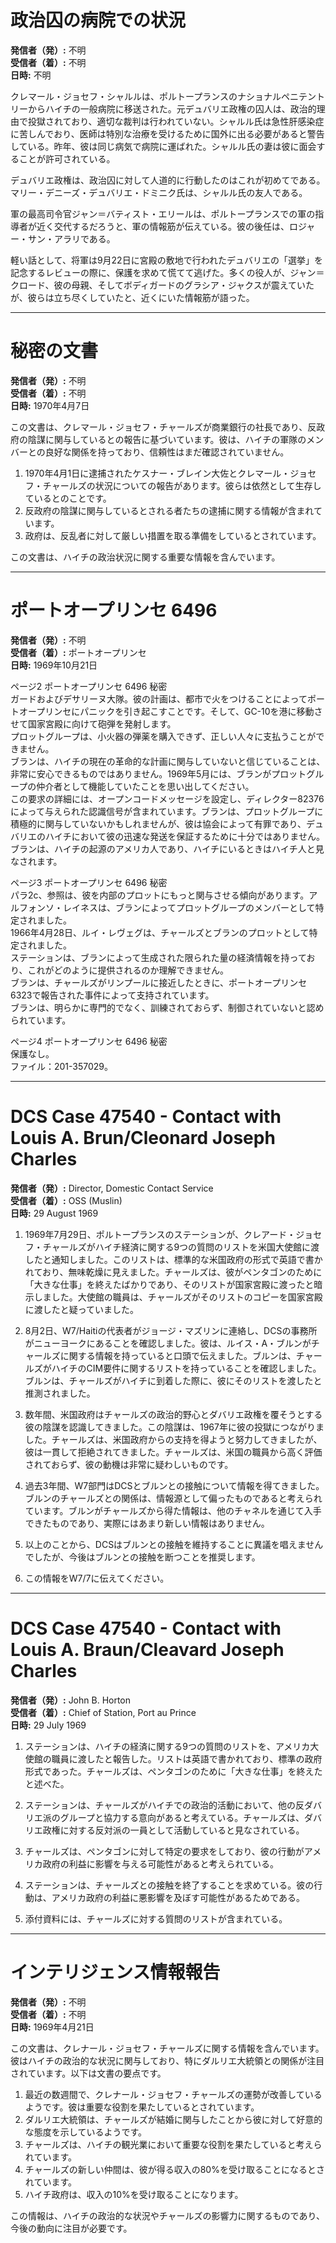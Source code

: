 # 政治囚の病院での状況

**発信者（発）:** 不明  
**受信者（着）:** 不明  
**日時:** 不明  

クレマール・ジョセフ・シャルルは、ポルトープランスのナショナルペニテントリーからハイチの一般病院に移送された。元デュバリエ政権の囚人は、政治的理由で投獄されており、適切な裁判は行われていない。シャルル氏は急性肝感染症に苦しんでおり、医師は特別な治療を受けるために国外に出る必要があると警告している。昨年、彼は同じ病気で病院に運ばれた。シャルル氏の妻は彼に面会することが許可されている。

デュバリエ政権は、政治囚に対して人道的に行動したのはこれが初めてである。マリー・デニーズ・デュバリエ・ドミニク氏は、シャルル氏の友人である。

軍の最高司令官ジャン＝バティスト・エリールは、ポルトープランスでの軍の指導者が近く交代するだろうと、軍の情報筋が伝えている。彼の後任は、ロジャー・サン・アラリである。

軽い話として、将軍は9月22日に宮殿の敷地で行われたデュバリエの「選挙」を記念するレビューの際に、保護を求めて慌てて逃げた。多くの役人が、ジャン＝クロード、彼の母親、そしてボディガードのグラシア・ジャクスが震えていたが、彼らは立ち尽くしていたと、近くにいた情報筋が語った。

---

# 秘密の文書

**発信者（発）:** 不明  
**受信者（着）:** 不明  
**日時:** 1970年4月7日  

この文書は、クレマール・ジョセフ・チャールズが商業銀行の社長であり、反政府の陰謀に関与しているとの報告に基づいています。彼は、ハイチの軍隊のメンバーとの良好な関係を持っており、信頼性はまだ確認されていません。

1. 1970年4月1日に逮捕されたケスナー・ブレイン大佐とクレマール・ジョセフ・チャールズの状況についての報告があります。彼らは依然として生存しているとのことです。
2. 反政府の陰謀に関与しているとされる者たちの逮捕に関する情報が含まれています。
3. 政府は、反乱者に対して厳しい措置を取る準備をしているとされています。

この文書は、ハイチの政治状況に関する重要な情報を含んでいます。

---

# ポートオープリンセ 6496

**発信者（発）:** 不明  
**受信者（着）:** ポートオープリンセ  
**日時:** 1969年10月21日  

ページ2 ポートオープリンセ 6496 秘密  
ガードおよびデサリーヌ大隊。彼の計画は、都市で火をつけることによってポートオープリンセにパニックを引き起こすことです。そして、GC-10を港に移動させて国家宮殿に向けて砲弾を発射します。  
プロットグループは、小火器の弾薬を購入できず、正しい人々に支払うことができません。  
ブランは、ハイチの現在の革命的な計画に関与していないと信じていることは、非常に安心できるものではありません。1969年5月には、ブランがプロットグループの仲介者として機能していたことを思い出してください。  
この要求の詳細には、オープンコードメッセージを設定し、ディレクター82376によって与えられた認識信号が含まれています。ブランは、プロットグループに積極的に関与していないかもしれませんが、彼は協会によって有罪であり、デュバリエのハイチにおいて彼の迅速な発送を保証するために十分ではありません。  
ブランは、ハイチの起源のアメリカ人であり、ハイチにいるときはハイチ人と見なされます。

ページ3 ポートオープリンセ 6496 秘密  
パラ2c、参照は、彼を内部のプロットにもっと関与させる傾向があります。アルフォンソ・レイネスは、ブランによってプロットグループのメンバーとして特定されました。  
1966年4月28日、ルイ・レヴェグは、チャールズとブランのプロットとして特定されました。  
ステーションは、ブランによって生成された限られた量の経済情報を持っており、これがどのように提供されるのか理解できません。  
ブランは、チャールズがリンプールに接近したときに、ポートオープリンセ6323で報告された事件によって支持されています。  
ブランは、明らかに専門的でなく、訓練されておらず、制御されていないと認められています。

ページ4 ポートオープリンセ 6496 秘密  
保護なし。  
ファイル：201-357029。

---

# DCS Case 47540 - Contact with Louis A. Brun/Cleonard Joseph Charles

**発信者（発）:** Director, Domestic Contact Service  
**受信者（着）:** OSS (Muslin)  
**日時:** 29 August 1969  

1. 1969年7月29日、ポルトープランスのステーションが、クレアード・ジョセフ・チャールズがハイチ経済に関する9つの質問のリストを米国大使館に渡したと通知しました。このリストは、標準的な米国政府の形式で英語で書かれており、無味乾燥に見えました。チャールズは、彼がペンタゴンのために「大きな仕事」を終えたばかりであり、そのリストが国家宮殿に渡ったと暗示しました。大使館の職員は、チャールズがそのリストのコピーを国家宮殿に渡したと疑っていました。

2. 8月2日、W7/Haitiの代表者がジョージ・マズリンに連絡し、DCSの事務所がニューヨークにあることを確認しました。彼は、ルイス・A・ブルンがチャールズに関する情報を持っていると口頭で伝えました。ブルンは、チャールズがハイチのCIM要件に関するリストを持っていることを確認しました。ブルンは、チャールズがハイチに到着した際に、彼にそのリストを渡したと推測されました。

3. 数年間、米国政府はチャールズの政治的野心とダバリエ政権を覆そうとする彼の陰謀を認識してきました。この陰謀は、1967年に彼の投獄につながりました。チャールズは、米国政府からの支持を得ようと努力してきましたが、彼は一貫して拒絶されてきました。チャールズは、米国の職員から高く評価されておらず、彼の動機は非常に疑わしいものです。

4. 過去3年間、W7部門はDCSとブルンとの接触について情報を得てきました。ブルンのチャールズとの関係は、情報源として偏ったものであると考えられています。ブルンがチャールズから得た情報は、他のチャネルを通じて入手できたものであり、実際にはあまり新しい情報はありません。

5. 以上のことから、DCSはブルンとの接触を維持することに異議を唱えませんでしたが、今後はブルンとの接触を断つことを推奨します。

6. この情報をW7/7に伝えてください。

---

# DCS Case 47540 - Contact with Louis A. Braun/Cleavard Joseph Charles

**発信者（発）:** John B. Horton  
**受信者（着）:** Chief of Station, Port au Prince  
**日時:** 29 July 1969  

1. ステーションは、ハイチの経済に関する9つの質問のリストを、アメリカ大使館の職員に渡したと報告した。リストは英語で書かれており、標準の政府形式であった。チャールズは、ペンタゴンのために「大きな仕事」を終えたと述べた。

2. ステーションは、チャールズがハイチでの政治的活動において、他の反ダバリエ派のグループと協力する意向があると考えている。チャールズは、ダバリエ政権に対する反対派の一員として活動していると見なされている。

3. チャールズは、ペンタゴンに対して特定の要求をしており、彼の行動がアメリカ政府の利益に影響を与える可能性があると考えられている。

4. ステーションは、チャールズとの接触を終了することを求めている。彼の行動は、アメリカ政府の利益に悪影響を及ぼす可能性があるためである。

5. 添付資料には、チャールズに対する質問のリストが含まれている。

---

# インテリジェンス情報報告

**発信者（発）:** 不明  
**受信者（着）:** 不明  
**日時:** 1969年4月21日  

この文書は、クレナール・ジョセフ・チャールズに関する情報を含んでいます。彼はハイチの政治的な状況に関与しており、特にダルリエ大統領との関係が注目されています。以下は文書の要点です。

1. 最近の数週間で、クレナール・ジョセフ・チャールズの運勢が改善しているようです。彼は重要な役割を果たしているとされています。
2. ダルリエ大統領は、チャールズが結婚に関与したことから彼に対して好意的な態度を示しているようです。
3. チャールズは、ハイチの観光業において重要な役割を果たしていると考えられています。
4. チャールズの新しい仲間は、彼が得る収入の80%を受け取ることになるとされています。
5. ハイチ政府は、収入の10%を受け取ることになります。

この情報は、ハイチの政治的な状況やチャールズの影響力に関するものであり、今後の動向に注目が必要です。